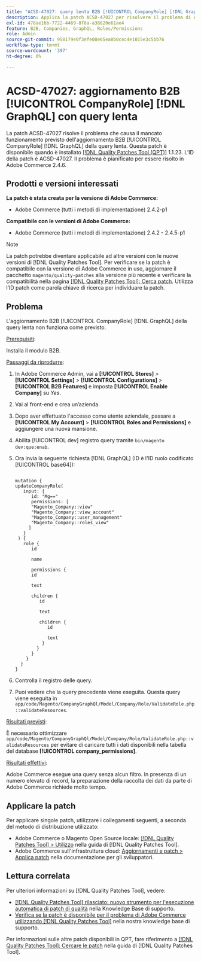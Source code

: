 ```yaml
---
title: "ACSD-47027: query lenta B2B [!UICONTROL CompanyRole] [!DNL GraphQL] aggiornamento"
description: Applica la patch ACSD-47027 per risolvere il problema di Adobe Commerce in presenza di un aggiornamento B2B [!UICONTROL CompanyRole] [!DNL GraphQL]  lento per la query.
exl-id: 478ae16b-7722-4469-8f8a-a38820e61ae4
feature: B2B, Companies, GraphQL, Roles/Permissions
role: Admin
source-git-commit: 958179e0f3efe08e65ea8b0c4c4e1015e3c5bb76
workflow-type: tm+mt
source-wordcount: '397'
ht-degree: 0%

---
```


# ACSD-47027: aggiornamento B2B [!UICONTROL CompanyRole] [!DNL GraphQL] con query lenta

La patch ACSD-47027 risolve il problema che causa il mancato funzionamento previsto dell&#39;aggiornamento B2B [!UICONTROL CompanyRole] [!DNL GraphQL] della query lenta. Questa patch è disponibile quando è installato [[!DNL Quality Patches Tool (QPT)]](/help/announcements/adobe-commerce-announcements/magento-quality-patches-released-new-tool-to-self-serve-quality-patches.md) 1.1.23. L’ID della patch è ACSD-47027. Il problema è pianificato per essere risolto in Adobe Commerce 2.4.6.

## Prodotti e versioni interessati

**La patch è stata creata per la versione di Adobe Commerce:**
* Adobe Commerce (tutti i metodi di implementazione) 2.4.2-p1

**Compatibile con le versioni di Adobe Commerce:**
* Adobe Commerce (tutti i metodi di implementazione) 2.4.2 - 2.4.5-p1

>[!NOTE]
>
>La patch potrebbe diventare applicabile ad altre versioni con le nuove versioni di [!DNL Quality Patches Tool]. Per verificare se la patch è compatibile con la versione di Adobe Commerce in uso, aggiornare il pacchetto `magento/quality-patches` alla versione più recente e verificare la compatibilità nella pagina [[!DNL Quality Patches Tool]: Cerca patch](https://experienceleague.adobe.com/tools/commerce-quality-patches/index.html). Utilizza l’ID patch come parola chiave di ricerca per individuare la patch.

## Problema

L&#39;aggiornamento B2B [!UICONTROL CompanyRole] [!DNL GraphQL] della query lenta non funziona come previsto.

<u>Prerequisiti</u>:

Installa il modulo B2B.

<u>Passaggi da riprodurre</u>:

1. In Adobe Commerce Admin, vai a **[!UICONTROL Stores]** > **[!UICONTROL Settings]** > **[!UICONTROL Configurations]** > **[!UICONTROL B2B Features]** e imposta **[!UICONTROL Enable Company]** su _Yes_.
1. Vai al front-end e crea un’azienda.
1. Dopo aver effettuato l&#39;accesso come utente aziendale, passare a **[!UICONTROL My Account]** > **[!UICONTROL Roles and Permissions]** e aggiungere una nuova mansione.
1. Abilita [!UICONTROL dev] registro query tramite `bin/magento dev:que:enab`.
1. Ora invia la seguente richiesta [!DNL GraphQL] (ID è l&#39;ID ruolo codificato [!UICONTROL base64]):

   <pre><code>
   mutation {
   updateCompanyRole(
      input: {
         id: "Mg=="
         permissions: [
         "Magento_Company::view"
         "Magento_Company::view_account"
         "Magento_Company::user_management"
         "Magento_Company::roles_view"
        ]
      }
    ) {
      role {
         id

         name

         permissions {
         id

         text

         children {
            id

            text

            children {
               id

               text
             }
           }
         }
       }
     }
   }
   </code></pre>

1. Controlla il registro delle query.
1. Puoi vedere che la query precedente viene eseguita. Questa query viene eseguita in `app/code/Magento/CompanyGraphQl/Model/Company/Role/ValidateRole.php::validateResources`.

<u>Risultati previsti</u>:

È necessario ottimizzare `app/code/Magento/CompanyGraphQl/Model/Company/Role/ValidateRole.php::validateResources` per evitare di caricare tutti i dati disponibili nella tabella del database **[!UICONTROL company_permissions]**.

<u>Risultati effettivi</u>:

Adobe Commerce esegue una query senza alcun filtro. In presenza di un numero elevato di record, la preparazione della raccolta dei dati da parte di Adobe Commerce richiede molto tempo.

## Applicare la patch

Per applicare singole patch, utilizzare i collegamenti seguenti, a seconda del metodo di distribuzione utilizzato:

* Adobe Commerce o Magento Open Source locale: [[!DNL Quality Patches Tool] > Utilizzo](https://experienceleague.adobe.com/docs/commerce-operations/tools/quality-patches-tool/usage.html) nella guida di [!DNL Quality Patches Tool].
* Adobe Commerce sull&#39;infrastruttura cloud: [Aggiornamenti e patch > Applica patch](https://devdocs.magento.com/cloud/project/project-patch.html) nella documentazione per gli sviluppatori. 

## Lettura correlata

Per ulteriori informazioni su [!DNL Quality Patches Tool], vedere:

* [[!DNL Quality Patches Tool] rilasciato: nuovo strumento per l&#39;esecuzione automatica di patch di qualità](/help/announcements/adobe-commerce-announcements/magento-quality-patches-released-new-tool-to-self-serve-quality-patches.md) nella Knowledge Base di supporto.
* [Verifica se la patch è disponibile per il problema di Adobe Commerce utilizzando  [!DNL Quality Patches Tool]](/help/support-tools/patches-available-in-qpt-tool/check-patch-for-magento-issue-with-magento-quality-patches.md) nella nostra knowledge base di supporto.

Per informazioni sulle altre patch disponibili in QPT, fare riferimento a [[!DNL Quality Patches Tool]: Cercare le patch](https://experienceleague.adobe.com/tools/commerce-quality-patches/index.html) nella guida di [!DNL Quality Patches Tool].
